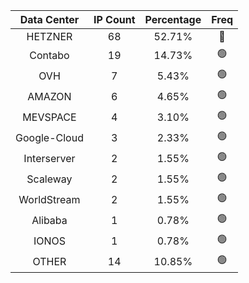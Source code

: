 | Data Center | IP Count | Percentage | Freq |
|:------------:|:--------:|:-----------:|:-----:|
| HETZNER | 68 | 52.71% | 🔴 |
| Contabo | 19 | 14.73% | 🟢 |
| OVH | 7 | 5.43% | 🟢 |
| AMAZON | 6 | 4.65% | 🟢 |
| MEVSPACE | 4 | 3.10% | 🟢 |
| Google-Cloud | 3 | 2.33% | 🟢 |
| Interserver | 2 | 1.55% | 🟢 |
| Scaleway | 2 | 1.55% | 🟢 |
| WorldStream | 2 | 1.55% | 🟢 |
| Alibaba | 1 | 0.78% | 🟢 |
| IONOS | 1 | 0.78% | 🟢 |
| OTHER | 14 | 10.85% | 🟢 |
